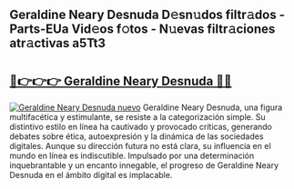 ## Geraldine Neary Desnuda D𝚎sn𝚞dos filtr𝚊dos - Parts-EUa Vid𝚎os f𝚘tos - N𝚞evas filtr𝚊ciones atr𝚊ctivas a5Tt3

# <h2><a href="http://mb5bl3t.tromn.icu/?c=Geraldine+Neary+Desnuda">🔗👉👉👉 Geraldine Neary Desnuda 🔗🔗</a></h2>

[![Geraldine Neary Desnuda nuevo](https://i.imgur.com/pEAQMta.gif)](http://mb5bl3t.tromn.icu/?c=Geraldine+Neary+Desnuda)
Geraldine Neary Desnuda, una figura multifacética y estimulante, se resiste a la categorización simple. Su distintivo estilo en línea ha cautivado y provocado críticas, generando debates sobre ética, autoexpresión y la dinámica de las sociedades digitales. Aunque su dirección futura no está clara, su influencia en el mundo en línea es indiscutible. Impulsado por una determinación inquebrantable y un encanto innegable, el progreso de Geraldine Neary Desnuda en el ámbito digital es implacable.
